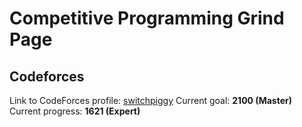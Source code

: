 # Competitive Programming Grind Page

## Codeforces
Link to CodeForces profile: [switchpiggy](https://codeforces.com/profile/switchpiggy)
Current goal: **2100 (Master)**
Current progress: **1621 (Expert)**
